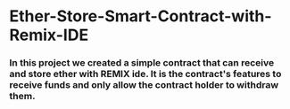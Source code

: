 # Ether-Store-Smart-Contract-with-Remix-IDE

### In this project we created a simple contract that can receive and store ether with REMIX ide. It is the contract's features to receive funds and only allow the contract holder to withdraw them.
